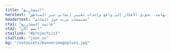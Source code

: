 ```yaml
---
title: "المشاريع"
herotext: "استكشف مشاريعنا الهامة، تحويل الأفكار إلى واقع وإحداث تغيير إيجابي عبر المناطق."
headertext: "مجتمعات مرنة حول العالم"
cta1: "قائمة المشاريع"
cta2: "انضم الآن"
cta1link: "#projectList"
cta2link: "join_us"
bg: "/notassets/bannerimageplus1.jpg"
---
```

